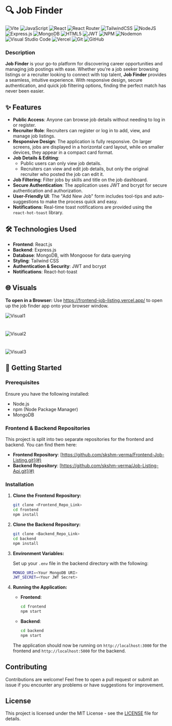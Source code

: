 # 🔍 Job Finder 
![Vite](https://img.shields.io/badge/vite-%23646CFF.svg?style=for-the-badge&logo=vite&logoColor=white) ![JavaScript](https://img.shields.io/badge/javascript-%23323330.svg?style=for-the-badge&logo=javascript&logoColor=%23F7DF1E) ![React](https://img.shields.io/badge/react-%2320232a.svg?style=for-the-badge&logo=react&logoColor=%2361DAFB) ![React Router](https://img.shields.io/badge/React_Router-CA4245?style=for-the-badge&logo=react-router&logoColor=white) ![TailwindCSS](https://img.shields.io/badge/tailwindcss-%2338B2AC.svg?style=for-the-badge&logo=tailwind-css&logoColor=white) ![NodeJS](https://img.shields.io/badge/node.js-6DA55F?style=for-the-badge&logo=node.js&logoColor=white) ![Express.js](https://img.shields.io/badge/express.js-%23404d59.svg?style=for-the-badge&logo=express&logoColor=%2361DAFB) ![MongoDB](https://img.shields.io/badge/MongoDB-%234ea94b.svg?style=for-the-badge&logo=mongodb&logoColor=white) ![HTML5](https://img.shields.io/badge/html5-%23E34F26.svg?style=for-the-badge&logo=html5&logoColor=white) ![JWT](https://img.shields.io/badge/JWT-black?style=for-the-badge&logo=JSON%20web%20tokens) ![NPM](https://img.shields.io/badge/NPM-%23CB3837.svg?style=for-the-badge&logo=npm&logoColor=white) ![Nodemon](https://img.shields.io/badge/NODEMON-%23323330.svg?style=for-the-badge&logo=nodemon&logoColor=%BBDEAD) ![Visual Studio Code](https://img.shields.io/badge/Visual%20Studio%20Code-0078d7.svg?style=for-the-badge&logo=visual-studio-code&logoColor=white) ![Vercel](https://img.shields.io/badge/vercel-%23000000.svg?style=for-the-badge&logo=vercel&logoColor=white) 	![Git](https://img.shields.io/badge/git-%23F05033.svg?style=for-the-badge&logo=git&logoColor=white) ![GitHub](https://img.shields.io/badge/github-%23121011.svg?style=for-the-badge&logo=github&logoColor=white)


### Description
**Job Finder** is your go-to platform for discovering career opportunities and managing job postings with ease. Whether you're a job seeker browsing listings or a recruiter looking to connect with top talent, **Job Finder** provides a seamless, intuitive experience. With responsive design, secure authentication, and quick job filtering options, finding the perfect match has never been easier.

## ✨ Features

- **Public Access**: Anyone can browse job details without needing to log in or register.
- **Recruiter Role**: Recruiters can register or log in to add, view, and manage job listings.
- **Responsive Design**: The application is fully responsive. On larger screens, jobs are displayed in a horizontal card layout, while on smaller devices, they appear in a compact card format.
- **Job Details & Editing**: 
  - Public users can only view job details.
  - Recruiters can view and edit job details, but only the original recruiter who posted the job can edit it.
- **Job Filtering**: Filter jobs by skills and title on the job dashboard.
- **Secure Authentication**: The application uses JWT and bcrypt for secure authentication and authorization.
- **User-Friendly UI**: The "Add New Job" form includes tool-tips and auto-suggestions to make the process quick and easy.
- **Notifications**: Real-time toast notifications are provided using the `react-hot-toast` library.

## 🛠️ Technologies Used

- **Frontend**: React.js
- **Backend**: Express.js
- **Database**: MongoDB, with Mongoose for data querying
- **Styling**: Tailwind CSS
- **Authentication & Security**: JWT and bcrypt
- **Notifications**: React-hot-toast

## 🌐 Visuals
**To open in a Browser:**  Use https://frontend-job-listing.vercel.app/ to open up the job finder app onto your browser window.

![Visual1](https://github.com/user-attachments/assets/74ecd4a9-d7af-46c5-914e-fa198a499682)
#
![Visual2](https://github.com/user-attachments/assets/fb082787-b337-44b5-baf4-940091d61ac2)
#
![Visual3](https://github.com/user-attachments/assets/d148dbae-3825-4e78-a33b-13a49ae72e35)


## 🚀 Getting Started

### Prerequisites

Ensure you have the following installed:

- Node.js
- npm (Node Package Manager)
- MongoDB

### Frontend & Backend Repositories

This project is split into two separate repositories for the frontend and backend. You can find them here:

- **Frontend Repository**: [https://github.com/skshm-verma/Frontend-Job-Listing.git](#)
- **Backend Repository**: [https://github.com/skshm-verma/Job-Listing-Api.git](#)

### Installation

1. **Clone the Frontend Repository:**

    ```bash
    git clone <Frontend_Repo_Link>
    cd frontend
    npm install
    ```

2. **Clone the Backend Repository:**

    ```bash
    git clone <Backend_Repo_Link>
    cd backend
    npm install
    ```

3. **Environment Variables:**

    Set up your `.env` file in the backend directory with the following:

    ```bash
    MONGO_URI=<Your MongoDB URI>
    JWT_SECRET=<Your JWT Secret>
    ```

4. **Running the Application:**

    - **Frontend**: 
        ```bash
        cd frontend
        npm start
        ```
    - **Backend**: 
        ```bash
        cd backend
        npm start
        ```

    The application should now be running on `http://localhost:3000` for the frontend and `http://localhost:5000` for the backend.

## Contributing

Contributions are welcome! Feel free to open a pull request or submit an issue if you encounter any problems or have suggestions for improvement.

## License

This project is licensed under the MIT License - see the [LICENSE](LICENSE) file for details.


